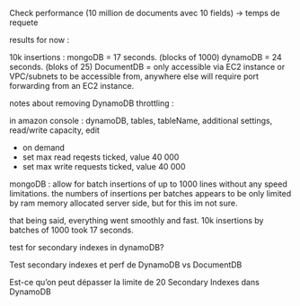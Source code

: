 Check performance 
(10 million de documents avec 10 fields) -> temps de requete 

results for now :

10k insertions :
mongoDB = 17 seconds. (blocks of 1000)
dynamoDB = 24 seconds. (bloks of 25)
DocumentDB = only accessible via EC2 instance or VPC/subnets
to be accessible from, anywhere else will require port forwarding from an EC2 instance.






notes about removing DynamoDB throttling :

in amazon console :
dynamoDB, tables, tableName, additional settings, read/write capacity, edit 

- on demand
- set max read reqests ticked, value 40 000
- set max write requests ticked, value 40 000

mongoDB : allow for batch insertions of up to 1000 lines without any speed limitations.
the numbers of insertions per batches appears to be only limited by ram memory allocated server side,
but for this im not sure.

that being said, everything went smoothly and fast. 10k insertions by batches of 1000 took 17 seconds.






test for secondary indexes in dynamoDB?



Test secondary indexes et perf de DynamoDB vs DocumentDB 

Est-ce qu’on peut dépasser la limite de 20 Secondary Indexes  dans DynamoDB

 


